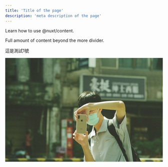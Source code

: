 ```yaml
---
title: 'Title of the page'
description: 'meta description of the page'
---
```



Learn how to use @nuxt/content.
<!--more-->
Full amount of content beyond the more divider.

<!-- Content of the page -->
這是測試1號

![my image](/img/shoted.jpg)